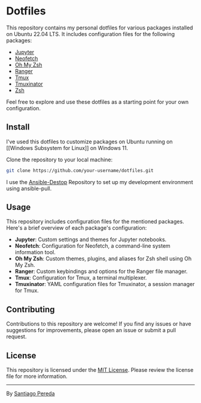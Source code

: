 # Dotfiles

This repository contains my personal dotfiles for various packages installed on Ubuntu 22.04 LTS. It includes configuration files for the following packages:

- [Jupyter](https://jupyter.org/)
- [Neofetch](https://github.com/dylanaraps/neofetch)
- [Oh My Zsh](https://ohmyz.sh/)
- [Ranger](https://github.com/ranger/ranger)
- [Tmux](https://github.com/tmux/tmux/wiki)
- [Tmuxinator](https://github.com/tmuxinator/tmuxinator)
- [Zsh](https://www.zsh.org/)

Feel free to explore and use these dotfiles as a starting point for your own configuration.

## Install

I've used this dotfiles to customize packages on Ubuntu running on [[Windows Subsystem for Linux]] on Windows 11.

Clone the repository to your local machine:

```bash
git clone https://github.com/your-username/dotfiles.git
```

I use the [Ansible-Destop](https://github.com/santiagopereda/ansible_desktop) Repository to set up my development environment using ansible-pull.

## Usage

This repository includes configuration files for the mentioned packages. Here's a brief overview of each package's configuration:

- **Jupyter**: Custom settings and themes for Jupyter notebooks.
- **Neofetch**: Configuration for Neofetch, a command-line system information tool.
- **Oh My Zsh**: Custom themes, plugins, and aliases for Zsh shell using Oh My Zsh.
- **Ranger**: Custom keybindings and options for the Ranger file manager.
- **Tmux**: Configuration for Tmux, a terminal multiplexer.
- **Tmuxinator**: YAML configuration files for Tmuxinator, a session manager for Tmux.

## Contributing

Contributions to this repository are welcome! If you find any issues or have suggestions for improvements, please open an issue or submit a pull request.

## License

This repository is licensed under the [MIT License](https://chat.openai.com/c/LICENSE). Please review the license file for more information.

---

By [Santiago Pereda](https://github.com/santiagopereda)
